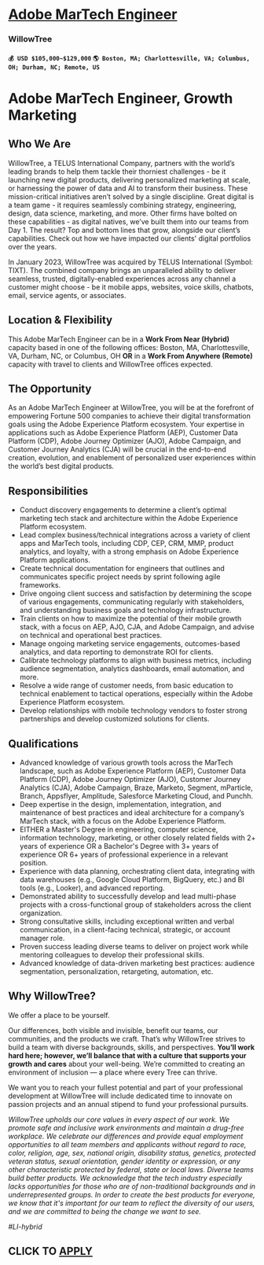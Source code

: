 # [Adobe MarTech Engineer](https://www.remotewlb.com/apply/adobe-martech-engineer)  
### WillowTree  
#### `💰 USD $105,000~$129,000` `🌎 Boston, MA; Charlottesville, VA; Columbus, OH; Durham, NC; Remote, US`  

# Adobe MarTech Engineer, Growth Marketing

## Who We Are

WillowTree, a TELUS International Company, partners with the world’s leading brands to help them tackle their thorniest challenges - be it launching new digital products, delivering personalized marketing at scale, or harnessing the power of data and AI to transform their business. These mission-critical initiatives aren’t solved by a single discipline. Great digital is a team game - it requires seamlessly combining strategy, engineering, design, data science, marketing, and more. Other firms have bolted on these capabilities - as digital natives, we’ve built them into our teams from Day 1. The result? Top and bottom lines that grow, alongside our client’s capabilities. Check out how we have impacted our clients' digital portfolios over the years.

In January 2023, WillowTree was acquired by TELUS International (Symbol: TIXT). The combined company brings an unparalleled ability to deliver seamless, trusted, digitally-enabled experiences across any channel a customer might choose - be it mobile apps, websites, voice skills, chatbots, email, service agents, or associates.

## Location & Flexibility

This Adobe MarTech Engineer can be in a **Work From Near (Hybrid)** capacity based in one of the following offices: Boston, MA, Charlottesville, VA, Durham, NC, or Columbus, OH **OR** in a **Work From Anywhere (Remote)** capacity with travel to clients and WillowTree offices expected.

## The Opportunity

As an Adobe MarTech Engineer at WillowTree, you will be at the forefront of empowering Fortune 500 companies to achieve their digital transformation goals using the Adobe Experience Platform ecosystem. Your expertise in applications such as Adobe Experience Platform (AEP), Customer Data Platform (CDP), Adobe Journey Optimizer (AJO), Adobe Campaign, and Customer Journey Analytics (CJA) will be crucial in the end-to-end creation, evolution, and enablement of personalized user experiences within the world’s best digital products.

## Responsibilities

  * Conduct discovery engagements to determine a client’s optimal marketing tech stack and architecture within the Adobe Experience Platform ecosystem.
  * Lead complex business/technical integrations across a variety of client apps and MarTech tools, including CDP, CEP, CRM, MMP, product analytics, and loyalty, with a strong emphasis on Adobe Experience Platform applications.
  * Create technical documentation for engineers that outlines and communicates specific project needs by sprint following agile frameworks.
  * Drive ongoing client success and satisfaction by determining the scope of various engagements, communicating regularly with stakeholders, and understanding business goals and technology infrastructure.
  * Train clients on how to maximize the potential of their mobile growth stack, with a focus on AEP, AJO, CJA, and Adobe Campaign, and advise on technical and operational best practices.
  * Manage ongoing marketing service engagements, outcomes-based analytics, and data reporting to demonstrate ROI for clients.
  * Calibrate technology platforms to align with business metrics, including audience segmentation, analytics dashboards, email automation, and more.
  * Resolve a wide range of customer needs, from basic education to technical enablement to tactical operations, especially within the Adobe Experience Platform ecosystem.
  * Develop relationships with mobile technology vendors to foster strong partnerships and develop customized solutions for clients.

## Qualifications

  * Advanced knowledge of various growth tools across the MarTech landscape, such as Adobe Experience Platform (AEP), Customer Data Platform (CDP), Adobe Journey Optimizer (AJO), Customer Journey Analytics (CJA), Adobe Campaign, Braze, Marketo, Segment, mParticle, Branch, Appsflyer, Amplitude, Salesforce Marketing Cloud, and Punchh.
  * Deep expertise in the design, implementation, integration, and maintenance of best practices and ideal architecture for a company’s MarTech stack, with a focus on the Adobe Experience Platform.
  * EITHER a Master's Degree in engineering, computer science, information technology, marketing, or other closely related fields with 2+ years of experience OR a Bachelor's Degree with 3+ years of experience OR 6+ years of professional experience in a relevant position.
  * Experience with data planning, orchestrating client data, integrating with data warehouses (e.g., Google Cloud Platform, BigQuery, etc.) and BI tools (e.g., Looker), and advanced reporting.
  * Demonstrated ability to successfully develop and lead multi-phase projects with a cross-functional group of stakeholders across the client organization.
  * Strong consultative skills, including exceptional written and verbal communication, in a client-facing technical, strategic, or account manager role.
  * Proven success leading diverse teams to deliver on project work while mentoring colleagues to develop their professional skills.
  * Advanced knowledge of data-driven marketing best practices: audience segmentation, personalization, retargeting, automation, etc.

## Why WillowTree?

We offer a place to be yourself.

Our differences, both visible and invisible, benefit our teams, our communities, and the products we craft. That’s why WillowTree strives to build a team with diverse backgrounds, skills, and perspectives. **You’ll work hard here; however, we’ll balance that with a culture that supports your growth and cares** about your well-being. We’re committed to creating an environment of inclusion — a place where every Tree can thrive.

We want you to reach your fullest potential and part of your professional development at WillowTree will include dedicated time to innovate on passion projects and an annual stipend to fund your professional pursuits.

_WillowTree upholds our core values in every aspect of our work. We promote safe and inclusive work environments and maintain a drug-free workplace. We celebrate our differences and provide equal employment opportunities to all team members and applicants without regard to race, color, religion, age, sex, national origin, disability status, genetics, protected veteran status, sexual orientation, gender identity or expression, or any other characteristic protected by federal, state or local laws. Diverse teams build better products. We acknowledge that the tech industry especially lacks opportunities for those who are of non-traditional backgrounds and in underrepresented groups. In order to create the best products for everyone, we know that it's important for our team to reflect the diversity of our users, and we are committed to being the change we want to see._

_#LI-hybrid_

  
## CLICK TO [APPLY](https://www.remotewlb.com/apply/adobe-martech-engineer)

